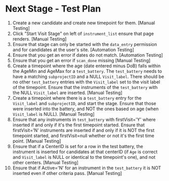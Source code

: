 # Next Stage - Test Plan
1. Create a new candidate and create new timepoint for them.
   [Manual Testing]
2. Click "Start Visit Stage" on left of `instrument_list` ensure that page
   renders.
   [Manual Testing]
3. Ensure that stage can only be started with the `data_entry` permission
   and for candidates at the user's site.
   [Automation Testing]
4. Ensure that you get an error if dates do not match.
   [Automation Testing]
5. Ensure that you get an error if `scan_done` missing
   [Manual Testing]
6. Create a timepoint where the age (date entered minus DoB) falls within the
   AgeMin and AgeMax for a `test_battery`. The `test_battery` needs to have a 
   matching `subprojectID` and a NULL `Visit_label`. There should be no 
   other `test_battery` entries with the `Visit_label` set to the visit label 
   of the timepoint. Ensure that the instruments of the `test_battery` with the 
   NULL `Visit_label` are inserted.
   [Manual Testing]
7. Create a timepoint where there is a `test_battery` entry for the
   `Visit_label` and `subprojectID`, and start the stage. Ensure that those 
   were inserted into the battery, and NOT the ones based on age (when 
   `Visit_label` is NULL).
   [Manual Testing]
8. Ensure that any instruments in `test_battery` with firstVisit='Y' where
   inserted if and only if it's the first timepoint started. Ensure that
   firstVisit='N' instruments are inserted if and only if it is NOT the
   first timepoint started, and firstVisit=null whether or not it's the
   first time point.
   [Manual Testing]
9. Ensure that if a CenterID is set for a row in the test battery, the
   instrument is inserted for candidates at that centerID (if `Age` is 
   correct and `Visit_label` is NULL or identical to the timepoint's one), 
   and not other centers.
   [Manual Testing]
10. Ensure that if Active='N' for an instrument in the `test_battery` it is
   NOT inserted even if other criteria pass.
   [Manual Testing]
